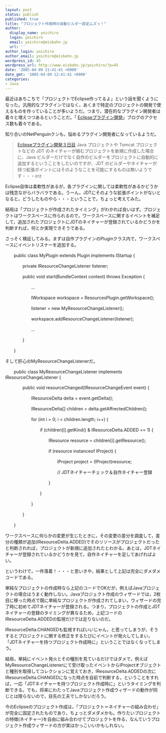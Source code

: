 ```yaml
---
layout: post
status: publish
published: true
title: "プロジェクト作成時の自動ビルダー設定ムズっ！"
author:
  display_name: yoichiro
  login: yoichiro
  email: yoichiro@eisbahn.jp
  url: ''
author_login: yoichiro
author_email: yoichiro@eisbahn.jp
wordpress_id: 45
wordpress_url: http://www.eisbahn.jp/yoichiro/?p=45
date: '2005-04-09 21:41:41 +0900'
date_gmt: '2005-04-09 12:41:41 +0900'
categories:
- Java
---
```


最近はあちこちで「プロジェクトでEclipse作ってるよ」という話を聞くようになった。汎用的なプラグインではなく，あくまで特定のプロジェクトの開発で使えるものを作っていることが多いようだ。つまり，潜在的なプラグイン開発者は着々と増えつつあるということだ。「
[Eclipseプラグイン開発](http://yoichiro.cocolog-nifty.com/eclipse/)」ブログのアクセス数も着々である。

知り合いのNetPenguinクンも，悩めるプラグイン開発者になっているようだ。

>[Eclipseプラグイン開発３日目](http://d.hatena.ne.jp/NetPenguin/20050406#1112809025)
Java プロジェクトや Tomcat プロジェクトなどの JDT のネイチャーが絡むプロジェクトを新規に作成した場合に、Java ビルダーだけでなく自作のビルダーをプロジェクトに自動的に追加するということをしたいのですが、JDT のビルダーやネイチャーが持つ拡張ポイントにはそのようなことを可能にするものは無いようです・・・orz


Eclipse自体は柔軟性があるが，各プラグインに関しては柔軟性があるかどうかは残念ながらバラバラである。うーん，JDTにそのような拡張ポイントがないとなると，どうしたものやら・・・ということで，ちょっと考えてみた。

結局は「プロジェクトが作成されたタイミング」がわかれば良いはず。プロジェクトはワークスペースに作られるので，ワークスペースに関するイベントを補足して，追加されたプロジェクトにJDTのネイチャーが登録されているかどうかを判断すれば，何とか実現できそうである。

さっそく検証してみる。まずは自作プラグインのPluginクラス内で，ワークスペースにイベントリスナーを追加する。

　　public class MyPlugin extends Plugin implements IStartup {


　　　　private IResourceChangeListener listener;


　　　　public void start(BundleContext context) throws Exception {


　　　　　　...


　　　　　　IWorkspace workspace = ResourcesPlugin.getWorkspace();


　　　　　　listener = new MyResourceChangeListener();


　　　　　　workspace.addResourceChangeListener(listener);


　　　　　　...


　　　　}


　　}

そして肝心のMyResourceChangeListenerだ。

　　public class MyResourceChangeListener implements IResourceChangeListener {


　　　　public void resourceChanged(IResourceChangeEvent event) {


　　　　　　IResourceDelta delta = event.getDelta();


　　　　　　IResourceDelta[] children = delta.getAffrectedChildren();


　　　　　　for (int i = 0; i < children.length; i++) {


　　　　　　　　if (children[i].getKind() & IResourceDelta.ADDED == 1) {


　　　　　　　　　　IResource resource = children[i].getResource();


　　　　　　　　　　if (resource instanceof IProject) {


　　　　　　　　　　　　IProject project = (IProject)resource;


　　　　　　　　　　　　// JDTネイチャーチェック＆自作ネイチャー登録


　　　　　　　　　　}


　　　　　　　　}


　　　　　　}


　　　　}


　　}

ワークスペースに何らかの変更が生じたときに，その変更の差分を調査して，差分の種類が追加(IResourceDelta.ADDED)でそのリソースがプロジェクトだったと判断されれば，プロジェクトが新規に追加されたとわかる。あとは，JDTネイチャーが登録されているかどうかを見て，自作ネイチャーを足してあげればよい。

というわけで，一件落着！・・・と思いきや，結果として上記は完全にダメダメコードである。

単純なプロジェクトの作成時なら上記のコードでOKだが，例えばJavaプロジェクトの場合はうまく動作しない。Javaプロジェクト作成のウィザードでは，2枚目に移った時点で既に単純なプロジェクトが作成されてしまい，ウィザードの完了時に初めてJDTネイチャーが登録される。つまり，プロジェクトの作成とJDTネイチャーの登録のタイミングが異なるため，上記コードのIResourceDelta.ADDEDの監視だけでは足りないのだ。

IResourceDelta.CHANGEDも監視すればいいじゃん，と思ってしまうが，そうするとプロジェクトに関する修正をするたびにイベントが発火してしまい，「JDTネイチャーを持つプロジェクト作成時に」ということではなくなってしまう。

結局，単純にイベント発火とその種別を見ているだけではダメで，例えばMyResourceChangeListenerにて受け取ったイベントからIProjectオブジェクトと種別を取得してコレクションに覚えておき，IResourceDelta.ADDEDの次にIResourceDelta.CHANGEDになった時点を自前で判断する，ということをすれば，一応「JDTネイチャーを持つプロジェクト作成時に」というタイミングを判断できる。でも，将来にわたってJavaプロジェクト作成ウィザードの動作が同じとは限らないので，目先の工夫でしかないだろう。

今のEclipseのプロジェクト作成は，「プロジェクト＝ネイチャーの組み合わせ」が完全に固定されたものであり，ちょっとダメダメかも。作りたいプロジェクトの特徴(ネイチャー)を自由に組み合わせてプロジェクトを作る，なんていうプロジェクト作成ウィザードの方が実はかっこいいかもしれない。
